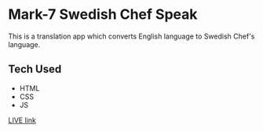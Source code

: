 # Mark-7 Swedish Chef Speak

This is a translation app which converts English language to Swedish Chef's language.

## Tech Used

- HTML
- CSS
- JS

[LIVE link](https://swastik-swedish-chef-speak.netlify.app/)
